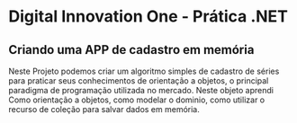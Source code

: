 # Digital Innovation One - Prática .NET

## Criando uma APP de cadastro em memória

Neste Projeto podemos criar um algoritmo simples de cadastro de séries para praticar seus conhecimentos de orientação a objetos, o principal
paradigma de programação utilizada no mercado. Neste objeto aprendi Como orientação a objetos, como modelar o dominio, como utilizar o recurso 
de coleção para salvar dados em memória.
